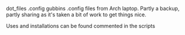dot_files
.config gubbins
.config files from Arch laptop. Partly a backup, partly sharing as it's taken a bit of work to get things nice.

Uses and installations can be found commented in the scripts
